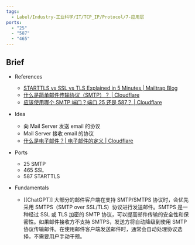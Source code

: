 ```yaml
---
tags:
  - Label/Industry-工业科学/IT/TCP_IP/Protocol/7-应用层
ports:
  - "25"
  - "587"
  - "465"
---
```


## Brief

- References
    - [STARTTLS vs SSL vs TLS Explained in 5 Minutes | Mailtrap Blog](https://mailtrap.io/blog/starttls-ssl-tls/)
    - [什么是简单邮件传输协议（SMTP）？ | Cloudflare](https://www.cloudflare-cn.com/learning/email-security/what-is-smtp/)
    - [应该使用哪个 SMTP 端口？端口 25 还是 587？ | Cloudflare](https://www.cloudflare.com/zh-cn/learning/email-security/smtp-port-25-587/)

- Idea
    - 向 Mail Server 发送 email 的协议
    - Mail Server 接收 email 的协议
    - [什么是电子邮件？| 电子邮件的定义 | Cloudflare](https://www.cloudflare-cn.com/learning/email-security/what-is-email/)

- Ports
    - 25 SMTP
    - 465 SSL
    - 587 STARTTLS

- Fundamentals
    - [[ChatGPT]] 大部分的邮件客户端在支持 SMTP/SMTPS 协议时，会优先采用 SMTPS（SMTP over SSL/TLS）协议进行发送邮件。SMTPS 是一种经过 SSL 或 TLS 加密的 SMTP 协议，可以提高邮件传输的安全性和保密性。如果邮件接收方不支持 SMTPS，发送方将自动降级到使用 SMTP 协议传输邮件。在使用邮件客户端发送邮件时，通常会自动处理协议选择，不需要用户手动干预。
